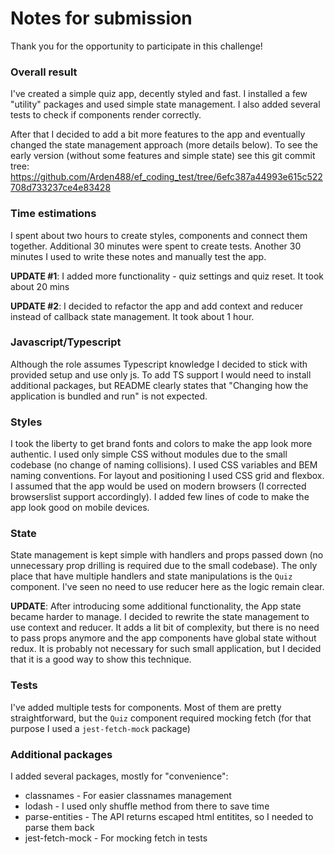 # Notes for submission

Thank you for the opportunity to participate in this challenge!

### Overall result

I've created a simple quiz app, decently styled and fast. I installed a few "utility" packages and used simple state management. I also added several tests to check if components render correctly.

After that I decided to add a bit more features to the app and eventually changed the state management approach (more details below).
To see the early version (without some features and simple state) see this git commit tree: https://github.com/Arden488/ef_coding_test/tree/6efc387a44993e615c522708d733237ce4e83428

### Time estimations

I spent about two hours to create styles, components and connect them together. Additional 30 minutes were spent to create tests. Another 30 minutes I used to write these notes and manually test the app.

**UPDATE #1**: I added more functionality - quiz settings and quiz reset. It took about 20 mins

**UPDATE #2**: I decided to refactor the app and add context and reducer instead of callback state management. It took about 1 hour.

### Javascript/Typescript

Although the role assumes Typescript knowledge I decided to stick with provided setup and use only js. To add TS support I would need to install additional packages, but README clearly states that "Changing how the application is bundled and run" is not expected.

### Styles

I took the liberty to get brand fonts and colors to make the app look more authentic. I used only simple CSS without modules due to the small codebase (no change of naming collisions). I used CSS variables and BEM naming conventions.
For layout and positioning I used CSS grid and flexbox. I assumed that the app would be used on modern browsers (I corrected browserslist support accordingly).
I added few lines of code to make the app look good on mobile devices.

### State

State management is kept simple with handlers and props passed down (no unnecessary prop drilling is required due to the small codebase). The only place that have multiple handlers and state manipulations is the `Quiz` component. I've seen no need to use reducer here as the logic remain clear.

**UPDATE**: After introducing some additional functionality, the App state became harder to manage. I decided to rewrite the state management to use context and reducer. It adds a lit bit of complexity, but there is no need to pass props anymore and the app components have global state without redux. It is probably not necessary for such small application, but I decided that it is a good way to show this technique.

### Tests

I've added multiple tests for components. Most of them are pretty straightforward, but the `Quiz` component required mocking fetch (for that purpose I used a `jest-fetch-mock` package)

### Additional packages

I added several packages, mostly for "convenience":

- classnames - For easier classnames management
- lodash - I used only shuffle method from there to save time
- parse-entities - The API returns escaped html entitites, so I needed to parse them back
- jest-fetch-mock - For mocking fetch in tests
